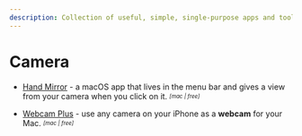 ```yaml
---
description: Collection of useful, simple, single-purpose apps and tools for everyday problems and tasks
---
```


# Camera

- [Hand Mirror](https://handmirror.app/) - a macOS app that lives in the menu bar and gives a view from your camera when you click on it. <sub><sup>*[mac | free]*</sup></sub>

- [Webcam Plus](https://webcamplus.app/) - use any camera on your iPhone as a **webcam** for your Mac. <sub><sup>*[mac | free]*</sup></sub>
